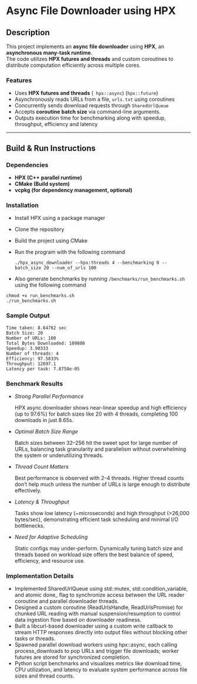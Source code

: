 # Async File Downloader using HPX

## Description
This project implements an **async file downloader** using **HPX**, an **asynchronous many-task runtime**.  
The code utilizes **HPX futures and threads** and custom coroutines to distribute computation efficiently across multiple cores.

### **Features**
- Uses **HPX futures and threads** (` hpx::async`) (`hpx::future`)
- Asynchronously reads URLs from a file, `urls.txt` using coroutines 
- Concurrently sends download requests through `SharedUrlQueue`
- Accepts **coroutine batch size** via command-line arguments.
- Outputs execution time for benchmarking along with speedup, throughput, efficiency and latency
---

## **Build & Run Instructions**
### **Dependencies**
- **HPX (C++ parallel runtime)**
- **CMake (Build system)**
- **vcpkg (for dependency management, optional)**

### **Installation**
- Install HPX using a package manager
- Clone the repository
- Build the project using CMake
- Run the program with the following command

  `./hpx_async_downloader --hpx:threads 4 --benchmarking 0 --batch_size 20 --num_of_urls 100`
- Also generate benchmarks by running `/benchmarks/run_benchmarks.sh` using the following command
```
chmod +x run_benchmarks.sh
./run_benchmarks.sh  
```

### **Sample Output**
```
Time taken: 8.64762 sec
Batch Size: 20
Number of URLs: 100
Total Bytes Downloaded: 109800
Speedup: 3.90333
Number of threads: 4
Efficiency: 97.5833%
Throughput: 12697.1
Latency per task: 7.8758e-05
```

### **Benchmark Results**
- *Strong Parallel Performance*

  HPX async downloader shows near-linear speedup and high efficiency (up to 97.6%) for batch sizes like 20 with 4 threads, completing 100 downloads in just 8.65s.
- *Optimal Batch Size Range*
  
  Batch sizes between 32–256 hit the sweet spot for large number of URLs, balancing task granularity and parallelism without overwhelming the system or underutilizing threads.
- *Thread Count Matters*
  
  Best performance is observed with 2–4 threads. Higher thread counts don’t help much unless the number of URLs is large enough to distribute effectively.
- *Latency & Throughput*
  
  Tasks show low latency (~microseconds) and high throughput (>26,000 bytes/sec), demonstrating efficient task scheduling and minimal I/O bottlenecks.
- *Need for Adaptive Scheduling*
  
  Static configs may under-perform. Dynamically tuning batch size and threads based on workload size offers the best balance of speed, efficiency, and resource use.

### **Implementation Details**
- Implemented SharedUrlQueue using std::mutex, std::condition_variable, and atomic done_ flag to synchronize access between the URL reader coroutine and parallel downloader threads.
- Designed a custom coroutine (ReadUrlsHandle, ReadUrlsPromise) for chunked URL reading with manual suspension/resumption to control data ingestion flow based on downloader readiness.
- Built a libcurl-based downloader using a custom write callback to stream HTTP responses directly into output files without blocking other tasks or threads.
- Spawned parallel download workers using hpx::async, each calling process_downloads to pop URLs and trigger file downloads; worker futures are stored for synchronized completion.
- Python script benchmarks and visualizes metrics like download time, CPU utilization, and latency to evaluate system performance across file sizes and thread counts.
